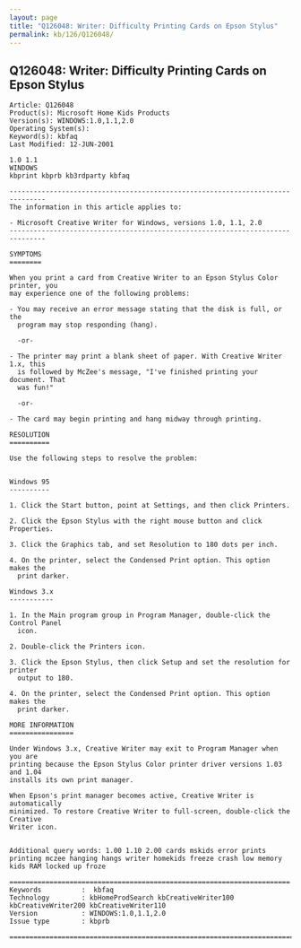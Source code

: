 ```yaml
---
layout: page
title: "Q126048: Writer: Difficulty Printing Cards on Epson Stylus"
permalink: kb/126/Q126048/
---
```


## Q126048: Writer: Difficulty Printing Cards on Epson Stylus

	Article: Q126048
	Product(s): Microsoft Home Kids Products
	Version(s): WINDOWS:1.0,1.1,2.0
	Operating System(s): 
	Keyword(s): kbfaq
	Last Modified: 12-JUN-2001
	
	1.0 1.1
	WINDOWS
	kbprint kbprb kb3rdparty kbfaq
	
	-------------------------------------------------------------------------------
	The information in this article applies to:
	
	- Microsoft Creative Writer for Windows, versions 1.0, 1.1, 2.0 
	-------------------------------------------------------------------------------
	
	SYMPTOMS
	========
	
	When you print a card from Creative Writer to an Epson Stylus Color printer, you
	may experience one of the following problems:
	
	- You may receive an error message stating that the disk is full, or the
	  program may stop responding (hang).
	
	  -or-
	
	- The printer may print a blank sheet of paper. With Creative Writer 1.x, this
	  is followed by McZee's message, "I've finished printing your document. That
	  was fun!"
	
	  -or-
	
	- The card may begin printing and hang midway through printing.
	
	RESOLUTION
	==========
	
	Use the following steps to resolve the problem:
	
	
	Windows 95
	----------
	
	1. Click the Start button, point at Settings, and then click Printers.
	
	2. Click the Epson Stylus with the right mouse button and click Properties.
	
	3. Click the Graphics tab, and set Resolution to 180 dots per inch.
	
	4. On the printer, select the Condensed Print option. This option makes the
	  print darker.
	
	Windows 3.x
	-----------
	
	1. In the Main program group in Program Manager, double-click the Control Panel
	  icon.
	
	2. Double-click the Printers icon.
	
	3. Click the Epson Stylus, then click Setup and set the resolution for printer
	  output to 180.
	
	4. On the printer, select the Condensed Print option. This option makes the
	  print darker.
	
	MORE INFORMATION
	================
	
	Under Windows 3.x, Creative Writer may exit to Program Manager when you are
	printing because the Epson Stylus Color printer driver versions 1.03 and 1.04
	installs its own print manager.
	
	When Epson's print manager becomes active, Creative Writer is automatically
	minimized. To restore Creative Writer to full-screen, double-click the Creative
	Writer icon.
	
	
	Additional query words: 1.00 1.10 2.00 cards mskids error prints printing mczee hanging hangs writer homekids freeze crash low memory kids RAM locked up froze
	
	======================================================================
	Keywords          :  kbfaq
	Technology        : kbHomeProdSearch kbCreativeWriter100 kbCreativeWriter200 kbCreativeWriter110
	Version           : WINDOWS:1.0,1.1,2.0
	Issue type        : kbprb
	
	=============================================================================
	
